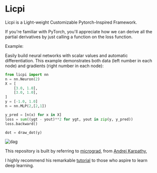 # Licpi

Licpi is a Light-weight Customizable Pytorch-Inspired Framework.

If you're familiar with PyTorch, you'll appreciate how we can derive all the partial derivatives by just calling a function on the loss function.

Example: 

Easily build neural networks with scalar values and automatic differentiation. This example demonstrates both data (left number in each node) and gradients (right number in each node):

```python
from licpi import nn
n = nn.Neuron(2)
X = [
    [3.0, 1.0],
    [3.0, 1.0],
]
y = [-1.0, 1.0]
n = nn.MLP(2,[2,1])

y_pred = [n(x) for x in X]
loss = sum((ygt - yout)**2 for ygt, yout in zip(y, y_pred))
loss.backward()

dot = draw_dot(y)
```


![dag](https://github.com/user-attachments/assets/8d612c7d-0a1d-4fad-af11-384d7ca023fa)


This repository is built by referring to [micrograd](https://github.com/karpathy/micrograd/), from [Andrej Karpathy](https://karpathy.ai/), 

I highly recommend his remarkable [tutorial](https://www.youtube.com/watch?v=VMj-3S1tku0&list=PLAqhIrjkxbuWI23v9cThsA9GvCAUhRvKZ&index=1) to those who aspire to learn deep learning.
